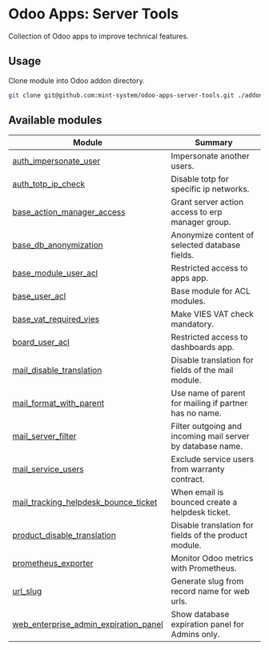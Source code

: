 # Odoo Apps: Server Tools

Collection of Odoo apps to improve technical features.

## Usage

Clone module into Odoo addon directory.

```bash
git clone git@github.com:mint-system/odoo-apps-server-tools.git ./addons/server_tools
```

## Available modules

| Module | Summary |
| --- | --- |
| [auth_impersonate_user](auth_impersonate_user) |         Impersonate another users. |
| [auth_totp_ip_check](auth_totp_ip_check) |         Disable totp for specific ip networks. |
| [base_action_manager_access](base_action_manager_access) |         Grant server action access to erp manager group. |
| [base_db_anonymization](base_db_anonymization) |         Anonymize content of selected database fields. |
| [base_module_user_acl](base_module_user_acl) |         Restricted access to apps app. |
| [base_user_acl](base_user_acl) |         Base module for ACL modules. |
| [base_vat_required_vies](base_vat_required_vies) |         Make VIES VAT check mandatory. |
| [board_user_acl](board_user_acl) |         Restricted access to dashboards app. |
| [mail_disable_translation](mail_disable_translation) |         Disable translation for fields of the mail module. |
| [mail_format_with_parent](mail_format_with_parent) |         Use name of parent for mailing if partner has no name. |
| [mail_server_filter](mail_server_filter) |         Filter outgoing and incoming mail server by database name. |
| [mail_service_users](mail_service_users) |         Exclude service users from warranty contract. |
| [mail_tracking_helpdesk_bounce_ticket](mail_tracking_helpdesk_bounce_ticket) |         When email is bounced create a helpdesk ticket. |
| [product_disable_translation](product_disable_translation) |         Disable translation for fields of the product module. |
| [prometheus_exporter](prometheus_exporter) |         Monitor Odoo metrics with Prometheus. |
| [url_slug](url_slug) |         Generate slug from record name for web urls. |
| [web_enterprise_admin_expiration_panel](web_enterprise_admin_expiration_panel) |         Show database expiration panel for Admins only. |
